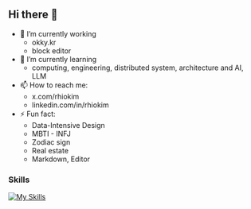 ## Hi there 👋

- 🔭 I’m currently working
  - okky.kr
  - block editor
- 🌱 I’m currently learning
  - computing, engineering, distributed system, architecture and AI, LLM
- 📫 How to reach me:
  - x.com/rhiokim
  - linkedin.com/in/rhiokim
- ⚡ Fun fact: 
  - Data-Intensive Design 
  - MBTI - INFJ
  - Zodiac sign
  - Real estate
  - Markdown, Editor

### Skills
[![My Skills](https://skillicons.dev/icons?i=ts,react,vue,nextjs,tailwind,figma,styledcomponents,js,html,css,electron,deno,nestjs,postgresql,redis,prisma,supabase,git,markdown,aws,githubactions,docker,raspberrypi,vercel,sentry)](https://skillicons.dev)


<!--
- 👯 I’m looking to collaborate on ...
- 🤔 I’m looking for help with ...
- 💬 Ask me about ...
- 😄 Pronouns: ...
-->

